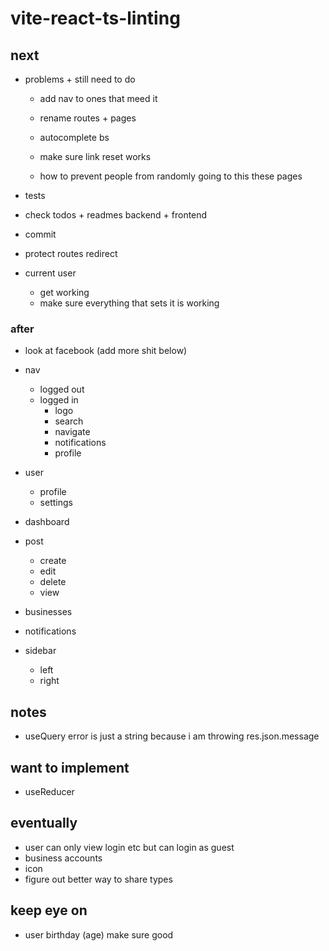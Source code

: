 # vite-react-ts-linting

## next

- problems + still need to do

  - add nav to ones that meed it
  - rename routes + pages
  - autocomplete bs

  - make sure link reset works
  - how to prevent people from randomly going to this these pages

- tests
- check todos + readmes backend + frontend

- commit

- protect routes redirect
- current user
  - get working
  - make sure everything that sets it is working

### after

- look at facebook (add more shit below)
- nav
  - logged out
  - logged in
    - logo
    - search
    - navigate
    - notifications
    - profile
- user
  - profile
  - settings
- dashboard
- post

  - create
  - edit
  - delete
  - view

- businesses
- notifications
- sidebar
  - left
  - right

## notes

- useQuery error is just a string because i am throwing res.json.message

## want to implement

- useReducer

## eventually

- user can only view login etc but can login as guest
- business accounts
- icon
- figure out better way to share types

## keep eye on

- user birthday (age) make sure good
